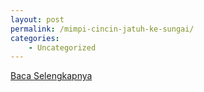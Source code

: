 ```yaml
---
layout: post
permalink: /mimpi-cincin-jatuh-ke-sungai/
categories:
    - Uncategorized
---
```


[Baca Selengkapnya](/04)